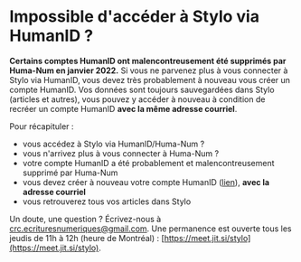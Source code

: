 # Impossible d'accéder à Stylo via HumanID ?
**Certains comptes HumanID ont malencontreusement été supprimés par Huma-Num en janvier 2022.** Si vous ne parvenez plus à vous connecter à Stylo via HumanID, vous devez très probablement à nouveau vous créer un compte HumanID. Vos données sont toujours sauvegardées dans Stylo (articles et autres), vous pouvez y accéder à nouveau à condition de recréer un compte HumanID **avec la même adresse courriel**.

Pour récapituler :

- vous accédez à Stylo via HumanID/Huma-Num ?
- vous n'arrivez plus à vous connecter à Huma-Num ?
- votre compte HumanID a été probablement et malencontreusement supprimé par Huma-Num
- vous devez créer à nouveau votre compte HumanID ([lien](https://humanid.huma-num.fr/register?skin=humanid&lmAuth=1HumanID)), **avec la adresse courriel**
- vous retrouverez tous vos articles dans Stylo

Un doute, une question ? Écrivez-nous à [crc.ecrituresnumeriques@gmail.com](mailto:crc.ecrituresnumeriques@gmail.com). Une permanence est ouverte tous les jeudis de 11h à 12h (heure de Montréal) : [https://meet.jit.si/stylo](https://meet.jit.si/stylo).